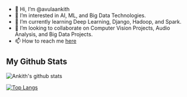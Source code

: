 - 👋 Hi, I’m @avulaankith
- 👀 I’m interested in AI, ML, and Big Data Technologies.
- 🌱 I’m currently learning Deep Learning, Django, Hadoop, and Spark.
- 💞️ I’m looking to collaborate on Computer Vision Projects, Audio Analysis, and Big Data Projects.
- 📫 How to reach me [here](https://avulaankith.github.io/)
<!---
avulaankith/avulaankith is a ✨ special ✨ repository because its `README.md` (this file) appears on your GitHub profile.
You can click the Preview link to take a look at your changes.
--->

## My Github Stats

![Ankith's github stats](https://github-readme-stats.vercel.app/api?username=avulaankith&theme=radical)

[![Top Langs](https://github-readme-stats.vercel.app/api/top-langs/?username=anuraghazra&layout=donut)](https://github.com/anuraghazra/github-readme-stats)
